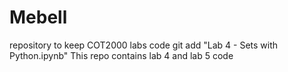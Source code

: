 # Mebell
 repository to keep COT2000 labs code
git add "Lab 4 - Sets with Python.ipynb"
This repo contains lab 4 and lab 5 code
